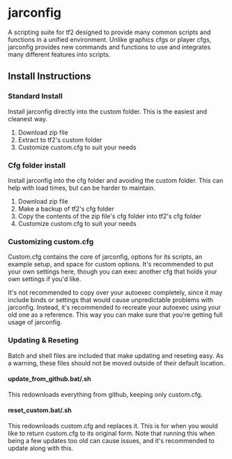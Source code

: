 # jarconfig

A scripting suite for tf2 designed to provide many common scripts and functions in a unified environment. Unlike graphics cfgs or player cfgs, jarconfig provides new commands and functions to use and integrates many different features into scripts.

## Install Instructions

### Standard Install

Install jarconfig directly into the custom folder. This is the easiest and cleanest way.

1. Download zip file
2. Extract to tf2's custom folder
3. Customize custom.cfg to suit your needs

### Cfg folder install

Install jarconfig into the cfg folder and avoiding the custom folder. This can help with load times, but can be harder to maintain.

1. Download zip file
2. Make a backup of tf2's cfg folder
3. Copy the contents of the zip file's cfg folder into tf2's cfg folder
4. Customize custom.cfg to suit your needs

### Customizing custom.cfg

Custom.cfg contains the core of jarconfig, options for its scripts, an example setup, and space for custom options. It's recommended to put your own settings here, though you can exec another cfg that holds your own settings if you'd like.

It's not recommended to copy over your autoexec completely, since it may include binds or settings that would cause unpredictable problems with jarconfig. Instead, it's recommended to recreate your autoexec using your old one as a reference. This way you can make sure that you're getting full usage of jarconfig.

### Updating & Reseting

Batch and shell files are included that make updating and reseting easy. As a warning, these files should not be moved outside of their default location.

#### update_from_github.bat/.sh

This redownloads everything from github, keeping only custom.cfg.

#### reset_custom.bat/.sh

This redownloads custom.cfg and replaces it. This is for when you would like to return custom.cfg to its original form. Note that running this when being a few updates too old can cause issues, and it's recommended to update along with this.